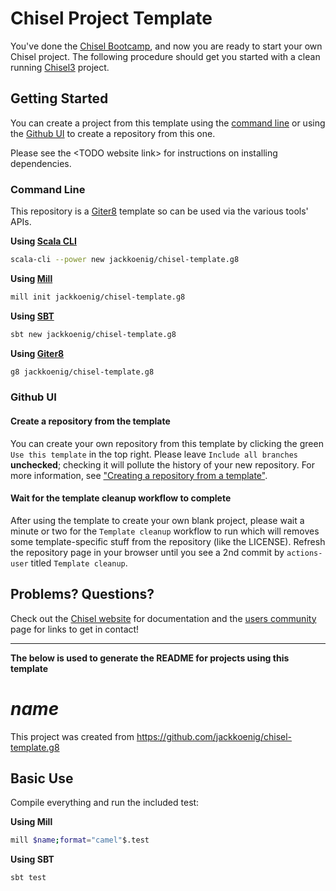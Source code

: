 <!-- $! -->

# Chisel Project Template

You've done the [Chisel Bootcamp](https://github.com/freechipsproject/chisel-bootcamp), and now you
are ready to start your own Chisel project.  The following procedure should get you started
with a clean running [Chisel3](https://www.chisel-lang.org/) project.

## Getting Started

You can create a project from this template using the [command line](#command-line) or using the [Github UI](#github-ui) to create a repository from this one.

Please see the <TODO website link\> for instructions on installing dependencies.

### Command Line

This repository is a [Giter8](https://www.foundweekends.org/giter8) template so can be used via the various tools' APIs.

**Using [Scala CLI](https://scala-cli.virtuslab.org)**

```sh
scala-cli --power new jackkoenig/chisel-template.g8
```

**Using [Mill](http://mill-build.com/mill/Intro_to_Mill.html)**

```sh
mill init jackkoenig/chisel-template.g8
```

**Using [SBT](https://www.scala-sbt.org)**

```sh
sbt new jackkoenig/chisel-template.g8
```

**Using [Giter8](https://www.foundweekends.org/giter8)**

```sh
g8 jackkoenig/chisel-template.g8
```

### Github UI

#### Create a repository from the template

You can create your own repository from this template by clicking the green `Use this template` in the top right.
Please leave `Include all branches` **unchecked**; checking it will pollute the history of your new repository.
For more information, see ["Creating a repository from a template"](https://docs.github.com/en/free-pro-team@latest/github/creating-cloning-and-archiving-repositories/creating-a-repository-from-a-template).

#### Wait for the template cleanup workflow to complete

After using the template to create your own blank project, please wait a minute or two for the `Template cleanup` workflow to run which will removes some template-specific stuff from the repository (like the LICENSE).
Refresh the repository page in your browser until you see a 2nd commit by `actions-user` titled `Template cleanup`.

## Problems? Questions?

Check out the [Chisel website](https://www.chisel-lang.org/docs) for documentation and the [users community](https://www.chisel-lang.org/community.html) page for links to get in contact!

------------------------------------------

**The below is used to generate the README for projects using this template**

<!-- !$ -->

# $name$

This project was created from https://github.com/jackkoenig/chisel-template.g8

## Basic Use

Compile everything and run the included test:

**Using Mill**

```sh
mill $name;format="camel"$.test
```

**Using SBT**

```sh
sbt test
```
